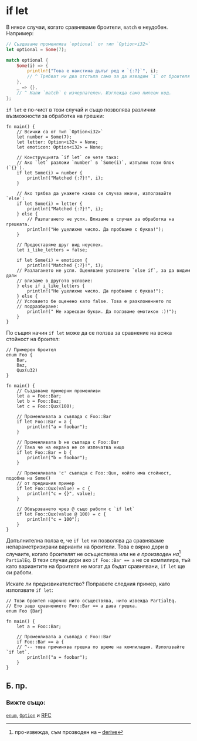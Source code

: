 # if let

В някои случаи, когато сравняваме броители, `match` е неудобен. Например:

```rust
// Създаваме променлива `optional` от тип `Option<i32>`
let optional = Some(7);

match optional {
    Some(i) => {
        println!("Това е наистина дълъг ред и `{:?}`", i);
        // ^ Трябват ни два отстъпа само за да извадим `i` от броителя за избор.
    },
    _ => {},
    // ^ Нали `match` е изчерпателен. Изглежда само пилеем код.
};

```

`if let` е по-чист в този случай и също позволява различни възможности за
обработка на грешки:

```rust,editable
fn main() {
    // Всички са от тип `Option<i32>`
    let number = Some(7);
    let letter: Option<i32> = None;
    let emoticon: Option<i32> = None;

    // Конструкцията `if let` се чете така:
    // Ако `let` разложи `number` в `Some(i)`, изпълни този блок (`{}`).
    if let Some(i) = number {
        println!("Matched {:?}!", i);
    }

    // Ако трябва да укажете какво се случва иначе, използвайте `else`:
    if let Some(i) = letter {
        println!("Matched {:?}!", i);
    } else {
        // Разлагането не успя. Влизаме в случая за обработка на грешката.
        println!("Не уцелихме число. Да пробваме с буква!");
    }

    // Предоставяме друг вид неуспех.
    let i_like_letters = false;

    if let Some(i) = emoticon {
        println!("Matched {:?}!", i);
    // Разлагането не успя. Оценяваме условието `else if`, за да видим дали
    // влизаме в другото условие:
    } else if i_like_letters {
        println!("Не уцелихме число. Да пробваме с буква!");
    } else {
    // Условието бе оценено като false. Това е разклонението по
    // подразбиране:
        println!(" Не харесвам букви. Да ползваме емотикон :)!");
    }
}
```

По същия начин `if let` може да се ползва за сравнение на всяка стойност на
броител:

```rust,editable
// Примерен броител
enum Foo {
    Bar,
    Baz,
    Qux(u32)
}

fn main() {
    // Създаваме примерни променливи
    let a = Foo::Bar;
    let b = Foo::Baz;
    let c = Foo::Qux(100);
    
    // Променливата a съвпада с Foo::Bar
    if let Foo::Bar = a {
        println!("a = foobar");
    }
    
    // Променливата b не съвпада с Foo::Bar
    // Така че на екрана не се изпечатва нищо
    if let Foo::Bar = b {
        println!("b = foobar");
    }
    
    // Променливата 'c' съвпада с Foo::Qux, който има стойност, подобна на Some()
    // от предишния пример
    if let Foo::Qux(value) = c {
        println!("c = {}", value);
    }

    // Обвързването чрез @ също работи с `if let`
    if let Foo::Qux(value @ 100) = c {
        println!("c = 100");
    }
}
```

Допълнителна полза е, че `if let` ни позволява да сравняваме непараметризирани
варианти на броители. Това е вярно дори в случаите, когато броителят не осъществява
или не *е производен на*[^derive] `PartialEq`. В тези случаи дори ако `if
Foo::Bar == a` не се компилира, тъй като вариантите на броителя не могат да бъдат
сравнявани, `if let` ще си работи.

Искате ли предизвикателство? Поправете следния пример, като използвате `if let`:

```rust,editable,ignore,mdbook-runnable
// Този броител нарочно нито осъществява, нито извежда PartialEq.
// Ето защо сравнението Foo::Bar == a дава грешка.
enum Foo {Bar}

fn main() {
    let a = Foo::Bar;

    // Променливата a съвпада с Foo::Bar
    if Foo::Bar == a {
    // ^-- това причинява грешка по време на компилация. Използвайте `if let`.
        println!("a = foobar");
    }
}
```

## Б. пр.

[^derive]: про-извежда, съм прозводен на – [derive][derive]


### Вижте също:

[`enum`][enum], [`Option`][option] и [RFC][if_let_rfc]

[derive]: ../../trait/derive.md
[enum]: ../custom_types/enum.md
[if_let_rfc]: https://github.com/rust-lang/rfcs/pull/160
[option]: ../std/option.md
